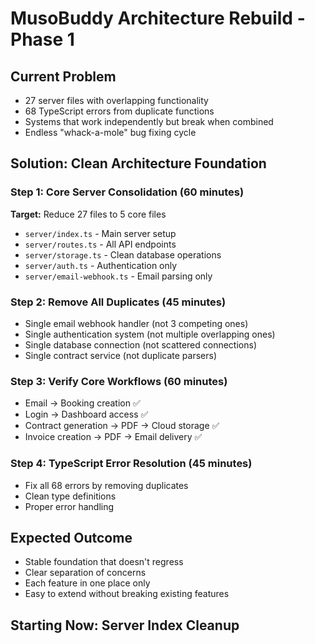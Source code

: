 # MusoBuddy Architecture Rebuild - Phase 1

## Current Problem
- 27 server files with overlapping functionality
- 68 TypeScript errors from duplicate functions
- Systems that work independently but break when combined
- Endless "whack-a-mole" bug fixing cycle

## Solution: Clean Architecture Foundation

### Step 1: Core Server Consolidation (60 minutes)
**Target:** Reduce 27 files to 5 core files
- `server/index.ts` - Main server setup
- `server/routes.ts` - All API endpoints  
- `server/storage.ts` - Clean database operations
- `server/auth.ts` - Authentication only
- `server/email-webhook.ts` - Email parsing only

### Step 2: Remove All Duplicates (45 minutes)
- Single email webhook handler (not 3 competing ones)
- Single authentication system (not multiple overlapping ones)
- Single database connection (not scattered connections)
- Single contract service (not duplicate parsers)

### Step 3: Verify Core Workflows (60 minutes)
- Email → Booking creation ✅
- Login → Dashboard access ✅  
- Contract generation → PDF → Cloud storage ✅
- Invoice creation → PDF → Email delivery ✅

### Step 4: TypeScript Error Resolution (45 minutes)
- Fix all 68 errors by removing duplicates
- Clean type definitions
- Proper error handling

## Expected Outcome
- Stable foundation that doesn't regress
- Clear separation of concerns
- Each feature in one place only
- Easy to extend without breaking existing features

## Starting Now: Server Index Cleanup